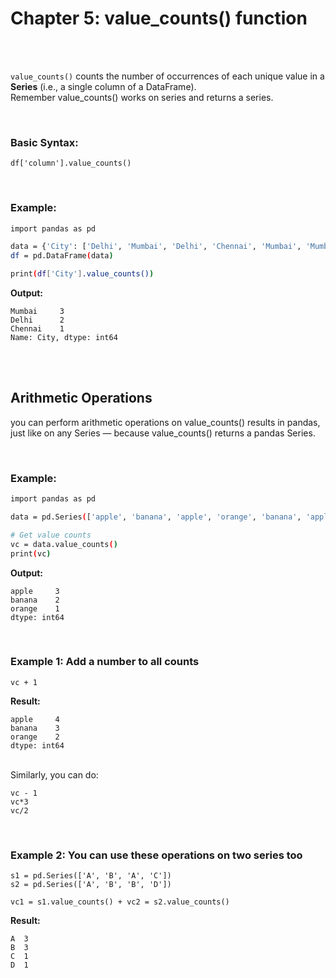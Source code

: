 #
# Chapter 5: value_counts() function

<br>
<br>

`value_counts()` counts the number of occurrences of each unique value in a **Series** (i.e., a single column of a DataFrame). 
<br>
Remember value_counts() works on series and returns a series.

<br>

### Basic Syntax:
```
df['column'].value_counts()
```

<br>

### Example:
```bash
import pandas as pd

data = {'City': ['Delhi', 'Mumbai', 'Delhi', 'Chennai', 'Mumbai', 'Mumbai']}
df = pd.DataFrame(data)

print(df['City'].value_counts())
```
**Output:**
```
Mumbai     3
Delhi      2
Chennai    1
Name: City, dtype: int64
```

<br>
<br>

## Arithmetic Operations
you can perform arithmetic operations on value_counts() results in pandas, just like on any Series — because value_counts() returns a pandas Series.

<br>

### Example:
```bash
import pandas as pd

data = pd.Series(['apple', 'banana', 'apple', 'orange', 'banana', 'apple'])

# Get value counts
vc = data.value_counts()
print(vc)
```

**Output:**
```
apple     3
banana    2
orange    1
dtype: int64
```

<br>

### Example 1: Add a number to all counts
```
vc + 1
```
**Result:**
```
apple     4
banana    3
orange    2
dtype: int64
```
<br>
Similarly, you can do:

```
vc - 1
vc*3
vc/2
```
<br>

### Example 2: You can use these operations on two series too
```
s1 = pd.Series(['A', 'B', 'A', 'C'])
s2 = pd.Series(['A', 'B', 'B', 'D'])

vc1 = s1.value_counts() + vc2 = s2.value_counts()
```

**Result:**
```
A  3
B  3
C  1
D  1
```











